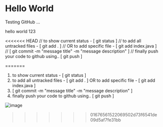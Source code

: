 # Hello World
Testing GitHub ...

hello world 123


<<<<<<< HEAD
// to show current status - [ git status ]
// to add all untracked files - [ git add . ]
// OR to add specific file - [ git add index.java ]
// [ git commit -m "message title" -m "message description" ]
// finally push your code to github using.. [ git push ]    

=======
1. to show current status - [ git status ]
2. to add all untracked files - [ git add . ] OR to add specific file - [ git add index.java ]
3. [ git commit -m "message title" -m "message description" ]
4. finally push your code to github using.. [ git push ]

![image](https://user-images.githubusercontent.com/104342468/165063123-edd3ea8f-385f-4b79-909e-077d519d1b0f.png)
>>>>>>> 01676561522069502d73f6541de09d5af7fe31bb
